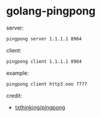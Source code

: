 # golang-pingpong

server:
```bash
pingpong server 1.1.1.1 8964
```

client:
```bash
pingpong client 1.1.1.1 8964
```

example:
```bash
pingpong client http3.ooo 7777
```

credit:
- [txthinking/pingpong](https://github.com/txthinking/pingpong)
